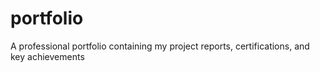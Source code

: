 # portfolio
A professional portfolio containing my project reports, certifications, and key achievements
